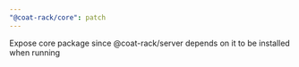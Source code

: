 ```yaml
---
"@coat-rack/core": patch
---
```


Expose core package since @coat-rack/server depends on it to be installed when running

